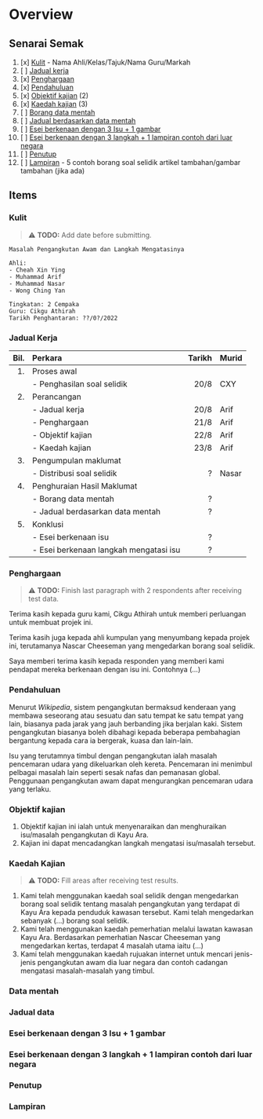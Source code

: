 # Overview

## Senarai Semak

1. [x] [Kulit](#kulit) - Nama Ahli/Kelas/Tajuk/Nama Guru/Markah
2. [ ] [Jadual kerja](#jadual-kerja)
3. [x] [Penghargaan](#penghargaan)
4. [x] [Pendahuluan](#pendahuluan)
5. [x] [Objektif kajian](#objektif-kajian) (2)
6. [x] [Kaedah kajian](#kaedah-kajian) (3)
7. [ ] [Borang data mentah](#data-mentah)
8. [ ] [Jadual berdasarkan data mentah](#jadual-data)
9. [ ] [Esei berkenaan dengan 3 Isu + 1 gambar](#esei-berkenaan-dengan-3-isu--1-gambar)
10. [ ] [Esei berkenaan dengan 3 langkah + 1 lampiran contoh dari luar negara](#esei-berkenaan-dengan-3-langkah--1-lampiran-contoh-dari-luar-negara)
11. [ ] [Penutup](#penutup)
12. [ ] [Lampiran](#lampiran) - 5 contoh borang soal selidik artikel tambahan/gambar tambahan (jika ada)

## Items

### Kulit

> :warning: **TODO:** Add date before submitting.

    Masalah Pengangkutan Awam dan Langkah Mengatasinya

    Ahli:
    - Cheah Xin Ying
    - Muhammad Arif
    - Muhammad Nasar
    - Wong Ching Yan

    Tingkatan: 2 Cempaka
    Guru: Cikgu Athirah
    Tarikh Penghantaran: ??/0?/2022

### Jadual Kerja

| Bil. | Perkara                                | Tarikh | Murid |
| ---: | :------------------------------------- | -----: | :---- |
|   1. | Proses awal                            |        |       |
|      | - Penghasilan soal selidik             |   20/8 | CXY   |
|   2. | Perancangan                            |        |       |
|      | - Jadual kerja                         |   20/8 | Arif  |
|      | - Penghargaan                          |   21/8 | Arif  |
|      | - Objektif kajian                      |   22/8 | Arif  |
|      | - Kaedah kajian                        |   23/8 | Arif  |
|   3. | Pengumpulan maklumat                   |        |       |
|      | - Distribusi soal selidik              |      ? | Nasar |
|   4. | Penghuraian Hasil Maklumat             |        |       |
|      | - Borang data mentah                   |      ? |       |
|      | - Jadual berdasarkan data mentah       |      ? |       |
|   5. | Konklusi                               |        |       |
|      | - Esei berkenaan isu                   |      ? |       |
|      | - Esei berkenaan langkah mengatasi isu |      ? |       |

### Penghargaan

> :warning: **TODO:** Finish last paragraph with 2 respondents after receiving test data.

Terima kasih kepada guru kami, Cikgu Athirah untuk memberi perluangan untuk membuat projek ini.

Terima kasih juga kepada ahli kumpulan yang menyumbang kepada projek ini, terutamanya Nascar Cheeseman yang mengedarkan borang soal selidik.

Saya memberi terima kasih kepada responden yang memberi kami pendapat mereka berkenaan dengan isu ini. Contohnya (...)

### Pendahuluan

Menurut *Wikipedia*, sistem pengangkutan bermaksud kenderaan yang membawa seseorang atau sesuatu dan satu tempat ke satu tempat yang lain, biasanya pada jarak yang jauh berbanding jika berjalan kaki. Sistem pengangkutan biasanya boleh dibahagi kepada beberapa pembahagian bergantung kepada cara ia bergerak, kuasa dan lain-lain.

Isu yang terutamnya timbul dengan pengangkutan ialah masalah pencemaran udara yang dikeluarkan oleh kereta. Pencemaran ini menimbul pelbagai masalah lain seperti sesak nafas dan pemanasan global. Penggunaan pengangkutan awam dapat mengurangkan pencemaran udara yang terlaku.

### Objektif kajian

1. Objektif kajian ini ialah untuk menyenaraikan dan menghuraikan isu/masalah pengangkutan di Kayu Ara.
2. Kajian ini dapat mencadangkan langkah mengatasi isu/masalah tersebut.

### Kaedah Kajian

> :warning: **TODO:** Fill areas after receiving test results.

1. Kami telah menggunakan kaedah soal selidik dengan mengedarkan borang soal selidik tentang masalah pengangkutan yang terdapat di Kayu Ara kepada penduduk kawasan tersebut. Kami telah mengedarkan sebanyak (...) borang soal selidik.
2. Kami telah menggunakan kaedah pemerhatian melalui lawatan kawasan Kayu Ara. Berdasarkan pemerhatian Nascar Cheeseman yang mengedarkan kertas, terdapat 4 masalah utama iaitu (...)
3. Kami telah menggunakan kaedah rujuakan internet untuk mencari jenis-jenis pengangkutan awam dia luar negara dan contoh cadangan mengatasi masalah-masalah yang timbul.

### Data mentah

### Jadual data

### Esei berkenaan dengan 3 Isu + 1 gambar

### Esei berkenaan dengan 3 langkah + 1 lampiran contoh dari luar negara

### Penutup

### Lampiran
